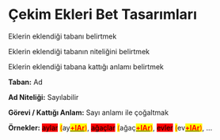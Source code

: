 # Çekim Ekleri Bet Tasarımları

Eklerin eklendiği tabanı belirtmek

Eklerin eklendiği tabanın niteliğini belirtmek

Eklerin eklendiği tabana kattığı anlamı belirtmek





**Taban:** Ad

**Ad Niteliği:** Sayılabilir

**Görevi / Kattığı Anlam:** Sayı anlamı ile çoğaltmak

**Örnekler:** <mark style="background-color:red;">aylar</mark> <mark style="color:red;">(</mark>ay[<mark style="color:red;">**+lAr**</mark>](../../../cekim-ekleri/lar.md)<mark style="color:red;">)</mark>, <mark style="background-color:red;">ağaçlar</mark>  <mark style="color:green;"></mark> <mark style="color:red;">(</mark>ağaç[<mark style="color:red;">**+lAr**</mark>](../../../cekim-ekleri/lar.md)<mark style="color:red;">)</mark>, <mark style="background-color:red;">evler</mark> <mark style="color:red;">(</mark>ev[<mark style="color:red;">**+lAr**</mark>](../../../cekim-ekleri/lar.md)<mark style="color:red;">)</mark>, ...

